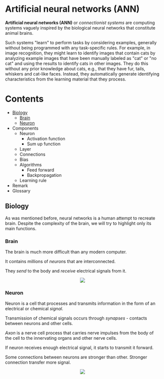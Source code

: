 # Artificial neural networks (ANN)
**Artificial neural networks (ANN)** or *connectionist systems* are computing systems vaguely inspired by the biological neural networks that constitute animal brains.

Such systems "learn" to perform tasks by considering examples, generally without being programmed with any task-specific rules. 
For example, in image recognition, they might learn to identify images that contain cats by analyzing example images that have been manually labeled as "cat" or "no cat" and using the results to identify cats in other images. They do this without any prior knowledge about cats, e.g., that they have fur, tails, whiskers and cat-like faces. Instead, they automatically generate identifying characteristics from the learning material that they process.

# Contents
* [Biology](#biology)
  - [Brain](#brain)
  - [Neuron](#neuron)
* Components
  - Neuron
    - Activation function
    - Sum up function
  - Layer
  - Connections
  - Bias
  - Algorithms
    - Feed forward
    - Backpropagation
  - Learning rule
* Remark
* Glossary

## Biology
As was mentioned before, neural networks is a human attempt to recreate brain. Despite the complexity of the brain, we will try to highlight only its main functions.

### Brain
The brain is much more difficult than any modern computer. 

It contains millions of *neuron*s that are interconnected. 

They *send* to the body and *receive* electrical signals from it.
<p align="center">
  <img src="https://fac.img.pmdstatic.net/fit/http.3A.2F.2Fwww.2Efemmeactuelle.2Efr.2Fvar.2Ffemmeactuelle.2Fstorage.2Fimages.2Fsante.2Fsante-pratique.2Fsla-maladie-de-charcot-22714.2F13558466-1-fre-FR.2Fla-sla-ou-maladie-de-charcot-une-affection-degenerative.2Ejpg/748x372/quality/80/crop-from/center/la-sla-ou-maladie-de-charcot-une-affection-degenerative.jpeg">
</p>

### Neuron
Neuron is a cell that processes and transmits information in the form of an electrical or chemical *signal*. 

Transmission of chemical signals occurs through *synapses* - contacts between neurons and other cells.

*Axon* is a nerve cell process that carries nerve impulses from the body of the cell to the innervating organs and other nerve cells.

If neuron receives enough electrical signal, it starts to transmit it forward.

Some connections between neurons are stronger than other.  Stronger connection transfer more signal.

<p align="center">
  <img src="http://bcs.whfreeman.com/webpub/Ektron/Hillis%20Principles%20of%20Life2e/Animated%20Tutorials/pol2e_at_3404_neurons_and_synapses/img/neurons.png">
</p>


